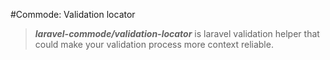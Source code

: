 #Commode: Validation locator

>**_laravel-commode/validation-locator_** is laravel validation helper that could make your validation process
more context reliable.





